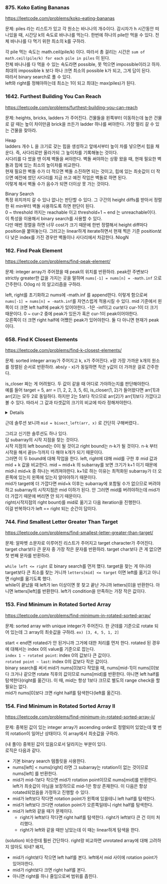 ### 875. Koko Eating Bananas

https://leetcode.com/problems/koko-eating-bananas

문제: piles 라는 리스트가 있고 각 원소는 바나나의 개수이다. 감시자가 h 시간동안 떠나있을 때, 시간당 k의 속도로 바나나를 먹는다. 한번에 하나의 pile만 먹을 수 있다. 전체 바나나를 다 먹기 위한 최소의 k를 구하라.

각 pile 먹는 속도는 math.ceil(pile/k) 이다. 따라서 총 걸리는 시간은 `sum of math.ceil(pile/k) for each pile in piles` 이 된다.    
전체 바나나를 다 먹을 수 있는 속도라면 possible, 못 먹으면 impossible이라고 하자.   
최대의 impossible k 보다 하나 크면 최소의 possible k가 되고, 그게 답이 된다.   
따라서 binary search로 풀 수 있다.    
left와 right를 정해야하는데 최소는 1이 되고 최대는 max(piles)가 된다.   



### 1642. Furthest Building You Can Reach

https://leetcode.com/problems/furthest-building-you-can-reach

문제: heights, bricks, ladders 가 주어진다. 건물들을 왼쪽부터 이동하는데 높은 건물로 갈 때는 높이 차이만큼 brick을 쓰든가 ladder 하나를 써야한다. 가장 멀리 갈 수 있는 건물을 찾아라.

Heap    
ladders 개수 L 을 크기로 갖는 힙을 생성하고 앞에서부터 높이 차를 넣으면서 힙을 채운다. 즉, 사다리로만 올라가되 그 높이차를 기록해놓는 것이다.   
사다리를 다 썼을 땐 이제 벽돌을 써야한다. 벽돌 써야하는 상황 왔을 때, 현재 필요한 벽돌과 힙에 있는 최소의 높이차를 비교한다.     
현재 필요한 벽돌 수가 더 적으면 벽돌 소진하면 되는 것이고, 힙에 있는 최솟값이 더 작으면 예전에 썼던 사다리를 지금 쓰고 예전 작업은 벽돌로 하면 된다.   
이렇게 해서 벽돌 수가 음수가 되면 더이상 못 가는 것이다.   

Binary Search    
특정 위치까지 갈 수 있나 없나는 판단할 수 있다. 그 구간의 height diffs를 받아서 정렬한 뒤 min부터 벽돌 사용하도록 하면 판단이 된다.    
0 ~ threshold 까지는 reachable 이고 threshold+1 ~ end 는 unreachable이다.   
이 특성을 이용해서 binary search를 사용할 수 있다.    
다만 매번 정렬을 하면 너무 cost가 크기 때문에 한번 정렬해서 height diff마다 position을 붙여놓는다. 그러고는 linear하게 iterate하면서 현재 찍은 기준 position보다 낮은 index를 가진 경우만 벽돌이나 사다리에서 차감한다.
NlogN


### 162. Find Peak Element

https://leetcode.com/problems/find-peak-element/

문제: integer array가 주어졌을 때 peak의 위치를 반환하라. peak란 주변보다 strictly greater한 값을 가지는 곳을 말하며 `nums[-1] = nums[n] = -math.inf` 으로 간주한다. O(log n) 의 알고리즘을 구하라.

left, right를 초기화하고 nums에 -math.inf 를 append한다. 이렇게 함으로써 `nums[-1] = nums[n] = -math.inf`를 자연스럽게 적용시킬 수 있다.
mid 기준에서 왼쪽이 더 크면 left half에 peak가 있어야한다. -1은 -inf이고 cur보다 cur-1이 더 크기 때문이다.
0 ~ cur-2 중에 peak가 있든가 혹은 cur-1이 peak이어야한다.   
오른쪽이 더 크면 right half에 어쨌든 peak가 있어야한다.
둘 다 아니면 현재가 peak이다.


### 658. Find K Closest Elements

https://leetcode.com/problems/find-k-closest-elements/

문제: sorted integer array가 주어지고 k, x가 주어진다. x랑 가장 가까운 k개의 원소를 정렬된 순서로 반환하라. abs(y - x)가 동일하면 작은 y값이 더 가까운 걸로 간주한다.

is_closer 짜는 게 어려웠다. 두 값이 같을 때 어디로 가야하는지를 판단해야한다.     
예를 들어 target = 5, arr = [1, 2, 2, 3, 5, 6], is_closer(1, 2)가 들어왔다면 arr[1]과 arr[2]는 모두 2로 동일하다. 하지만 2는 5보다 작으므로 arr[2]가 arr[1]보다 가깝다고 볼 수 있다. 따라서 그 값과 타겟값의 크기의 비교에 따라 정해져야한다.

<details>

```python
class Solution:
    def findClosestElements(self, arr: List[int], k: int, x: int) -> List[int]:
        """
        Find closest first.
        Expanding left and right, find k elements.
        """
        if k == len(arr):
            return arr
        
        def is_closer(l, r):
            if not 0 <= l < len(arr):
                return False
            if not 0 <= r < len(arr):
                return True
            l_val = arr[l]
            r_val = arr[r]
            if l_val == x:
                return True
            if l_val == r_val:
                if l_val < x:
                    return l > r
                return True
            if abs(l_val - x) == abs(r_val - x):
                return l_val < r_val
            return abs(l_val - x) < abs(r_val - x)
        
        left = 0
        right = len(arr) - 1
        while left <= right:
            mid = (left + right) // 2
            
            if is_closer(mid-1, mid):
                right = mid - 1
            elif is_closer(mid+1, mid):
                left = mid + 1
            else:
                break
        # 이후는 mid 기준으로 expand. deque 대신 sliding window를 사용해서 index로만 비교하는 게 더 효율적일 거 같긴 하다. 
```

</details>

근데 솔루션 보니까 `mid = bisect_left(arr, x)` 로 간단히 구해버렸다..

그리고 신기한 솔루션도 하나 있다.   
답 subarray의 시작 지점을 찾는 것이다.   
시작 지점의 left bound는 0이 될 것이고 right bound는 n-k가 될 것이다. n-k 부터 시작을 해서 끝(n-1)까지 다 해야 k개가 되기 때문이다.   
그러면 이 두 bound에 대해 작업을 한다. left, right에 대해 mid를 구한 후 mid 값과 mid + k 값을 비교한다. mid ~ mid+k 의 subarray를 보면 크기가 k+1 이기 때문에 mid나 mid+k 중 하나는 버려져야한다. k+1로 하는 이유는 최적화된 subarray가 더 오른쪽에 있는지 왼쪽에 있는지 알아야하기 때문이다.      
mid가 target에 더 가깝다면 mid+k 이후는 subarray에 포함될 수가 없으므로 버려야하고 subarray의 시작지점은 mid 이하가 된다. 안 그러면 mid를 버려야하는데 mid가 더 가깝기 때문에 버리면 안 되기 때문이다.   
right(시작지점의 right bount)를 mid로 옮기고 다음 iteration을 진행한다.   
이걸 반복하다가 left == right 되는 순간이 답이다.


### 744. Find Smallest Letter Greater Than Target

https://leetcode.com/problems/find-smallest-letter-greater-than-target/

문제: 알파벳 소문자로 이루어진 리스트가 주어지고 target character가 주어진다. target char보다 큰 문자 중 가장 작은 문자를 반환하라. target char보다 큰 게 없으면 첫 번째 문자를 반환하라.

`while left <= right` 로 binary search를 먼저 했다. target을 찾는 게 아니라 target보다 큰 최소를 찾는 거니까 `letters[mid] <= target` 이면 left를 옮기고 아니면 right를 옮기도록 했다.   
while이 끝났을 때 left가 len 이상이면 못 찾고 끝난 거니까 letters[0]을 반환한다. 아니면 letters[left]를 반환한다. left가 condition을 만족하는 가장 작은 값이다.   



### 153. Find Minimum in Rotated Sorted Array

https://leetcode.com/problems/find-minimum-in-rotated-sorted-array/

문제: sorted array with unique integer가 주어진다. 한 군데를 기준으로 rotate 되어 있는데 그 array의 최솟값을 구하라. `ex) [3, 4, 5, 1, 2] ` 

start < end면 rotated가 안 된거니까 그거에 대한 처리를 먼저 한다. rotated 된 경우에 대해서는 index 0의 value를 기준으로 잡는다.   
`index 1 ~ rotated point`: index 0의 값보다 큰 값이다.   
`rotated point ~ last`: index 0의 값보다 작은 값이다.    
binary search를 써서 mid가 nums[0]보다 작았을 때, nums[mid-1]이 nums[0]보다 크거나 같으면 rotate 직후의 값이므로 nums[mid]를 반환한다. 아니면 left half를 탐색한다(right를 옮긴다). 이 때, mid는 항상 1보다 크므로 별도의 range check을 할 필요는 없다.   
mid가 nums[0]보다 크면 right half를 탐색한다(left를 옮긴다).    




### 154. Find Minimum in Rotated Sorted Array II

https://leetcode.com/problems/find-minimum-in-rotated-sorted-array-ii/

문제: 중복된 값이 있는 integer array가 ascending order로 정렬되어 있었는데 몇 번의 rotation이 일어난 상태이다. 이 array에서 최솟값을 구하라.

(내 풀이) 중복된 값이 있음으로서 달라지는 부분이 있다.   
로직은 다음과 같다.   
- 기본 binary search 템플릿을 사용한다.
- nums[left] < nums[right] 라면 그 subarray는 rotation이 없는 것이므로 nums[left] 를 반환한다.
- mid가 mid-1보다 작으면 mid가 rotation point이므로 nums[mid]를 반환한다. left가 최솟값이 아님을 보장하므로 mid-1은 항상 존재한다. 이 다음은 항상 rotated되었음을 가정하고 진행할 수 있다.
- mid가 left보다 작다면 rotation point가 왼쪽에 있을테니 left half를 탐색한다.
- mid가 left보다 크다면 rotation point가 오른쪽일테니 right half를 탐색한다. 
- mid가 left와 같을 때가 문제이다.
  - right가 left보다 작다면 right half를 탐색한다. right가 left보다 큰 건 이미 처리했다.
  - right가 left와 같을 때만 남았는데 이 때는 linear하게 탐색을 한다.

(solution) 비슷한데 훨씬 간단하다. right랑 비교하면 unrotated array에 대해 고려하지 않아도 되네? 왜지,
- mid가 right보다 작으면 left half를 본다. left에서 mid 사이에 rotation point가 있어야한다.
- mid가 right보다 크면 right half를 본다.
- 아니면 right를 하나 줄임으로써 범위를 좁힌다.
